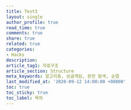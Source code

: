 ```yaml
---
title: Test3
layout: single
author_profile: true
read_time: true
comments: true
share: true
related: true
categories:
- Hacks
description:
article_tag1: 자료구조
article_section: Structure
meta_keywords: 알고리즘, 보글게임, 완전 탐색, 순열
last_modified_at: '2020-09-12 14:00:00 +08000'
toc: true
toc_sticky: true
toc_label: 목차
---
```

